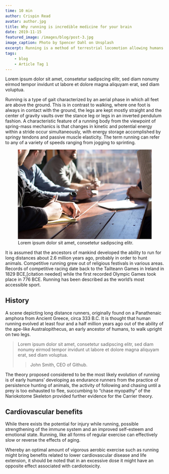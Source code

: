 ```yaml
---
time: 10 min
author: Crispin Read
avatar: author.jpg
title: Why running is incredible medicine for your brain
date: 2019-11-15
featured_image: /images/blog/post-3.jpg
image_caption: Photo by Spencer Dahl on Unsplash
excerpt: Running is a method of terrestrial locomotion allowing humans and other animals to move rapidly on foot. This is in contrast to walking, where one foot is always in contact with the ground, the legs are kept mostly straight.
tags:
    - blog
    - Article Tag 1
---
```


Lorem ipsum dolor sit amet, consetetur sadipscing elitr, sed diam nonumy eirmod tempor invidunt ut labore et dolore magna aliquyam erat, sed diam voluptua.

Running is a type of gait characterized by an aerial phase in which all feet are above the ground. This is in contrast to walking, where one foot is always in contact with the ground, the legs are kept mostly straight and the center of gravity vaults over the stance leg or legs in an inverted pendulum fashion. A characteristic feature of a running body from the viewpoint of spring-mass mechanics is that changes in kinetic and potential energy within a stride occur simultaneously, with energy storage accomplished by springy tendons and passive muscle elasticity. The term running can refer to any of a variety of speeds ranging from jogging to sprinting.

<figure>
  <img src="/images/blog/post-1.jpg" alt="Lorem Ipsum" />
  <figcaption>Lorem ipsum dolor sit amet, consetetur sadipscing elitr.</figcaption>
</figure>

It is assumed that the ancestors of mankind developed the ability to run for long distances about 2.6 million years ago, probably in order to hunt animals. Competitive running grew out of religious festivals in various areas. Records of competitive racing date back to the Tailteann Games in Ireland in 1829 BCE,[citation needed] while the first recorded Olympic Games took place in 776 BCE. Running has been described as the world’s most accessible sport.

## History

A scene depicting long distance runners, originally found on a Panathenaic amphora from Ancient Greece, circa 333 B.C.
It is thought that human running evolved at least four and a half million years ago out of the ability of the ape-like Australopithecus, an early ancestor of humans, to walk upright on two legs.

> Lorem ipsum dolor sit amet, consetetur sadipscing elitr, sed diam nonumy eirmod tempor invidunt ut labore et dolore magna aliquyam erat, sed diam voluptua.
>><div class="text-center text-grey-300"><span class="font-bold inline-block">John Smith</span>, CEO of Github.</div>

The theory proposed considered to be the most likely evolution of running is of early humans’ developing as endurance runners from the practice of persistence hunting of animals, the activity of following and chasing until a prey is too exhausted to flee, succumbing to “chase myopathy” of the Nariokotome Skeleton provided further evidence for the Carrier theory.

## Cardiovascular benefits

While there exists the potential for injury while running, possible strengthening of the immune system and an improved self-esteem and emotional state. Running, like all forms of regular exercise can effectively slow or reverse the effects of aging.

Whereby an optimal amount of vigorous aerobic exercise such as running might bring benefits related to lower cardiovascular disease and life extension, it should be noted that in an excessive dose it might have an opposite effect associated with cardiotoxicity.
